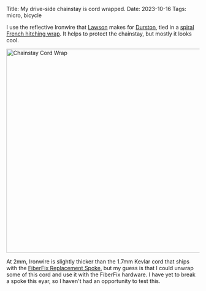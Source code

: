 Title: My drive-side chainstay is cord wrapped.
Date: 2023-10-16
Tags: micro, bicycle

I use the reflective Ironwire that [Lawson](https://www.lawsonequipment.com/products/ironwire-high-strength-accessory-cord) makes for [Durston](https://durstongear.com/products/lawson-reflective-dyneema-ironwire), tied in a [spiral French hitching wrap](https://www.paracordplanet.com/spiral-paracord-steering-wheel-wrap/). It helps to protect the chainstay, but mostly it looks cool.

<a href="https://www.flickr.com/photos/pigmonkey/53263902046/in/dateposted/" title="Chainstay Cord Wrap"><img src="https://live.staticflickr.com/65535/53263902046_539efa5474_c.jpg" width="800" height="533" alt="Chainstay Cord Wrap"/></a>

At 2mm, Ironwire is slightly thicker than the 1.7mm Kevlar cord that ships with the [FiberFix Replacement Spoke](https://www.peterwhitecycles.com/fiberfix.php), but my guess is that I could unwrap some of this cord and use it with the FiberFix hardware. I have yet to break a spoke this eyar, so I haven't had an opportunity to test this.
